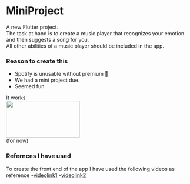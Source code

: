 # MiniProject

A new Flutter project.
<br>The task at hand is to create a music player that recognizes your emotion and then suggests a song for you.
<br>All other abilities of a music player should be included in the app.

### Reason to create this
- Spotify is unusable without premium 🎼
- We had a mini project due.
- Seemed fun.



It works<br>
<img src="https://media.giphy.com/media/Y01jP8QeLOox2/giphy.gif" width="200" height="100"/><br>
(for now)

### Refernces I have used
To create the front end of the app I have used the following videos as reference
-[videolink1](https://www.youtube.com/watch?v=Bd0RkYBQxGo&t=2925s)
-[videolink2](https://www.youtube.com/watch?v=gz7_8t6Ej_M&t=2155s)
